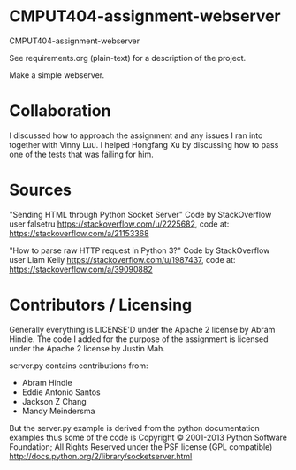 CMPUT404-assignment-webserver
=============================

CMPUT404-assignment-webserver

See requirements.org (plain-text) for a description of the project.

Make a simple webserver.

Collaboration
=============================

I discussed how to approach the assignment and any issues I ran into together with Vinny Luu. I helped Hongfang Xu by discussing how to pass one of the tests that was failing for him.

Sources
=============================

"Sending HTML through Python Socket Server" Code by StackOverflow user falsetru https://stackoverflow.com/u/2225682, code at: https://stackoverflow.com/a/21153368

"How to parse raw HTTP request in Python 3?" Code by StackOverflow user Liam Kelly https://stackoverflow.com/u/1987437, code at: https://stackoverflow.com/a/39090882


Contributors / Licensing
========================

Generally everything is LICENSE'D under the Apache 2 license by Abram Hindle.
The code I added for the purpose of the assignment is licensed under the Apache 2 license by Justin Mah.

server.py contains contributions from:

* Abram Hindle
* Eddie Antonio Santos
* Jackson Z Chang
* Mandy Meindersma 

But the server.py example is derived from the python documentation
examples thus some of the code is Copyright © 2001-2013 Python
Software Foundation; All Rights Reserved under the PSF license (GPL
compatible) http://docs.python.org/2/library/socketserver.html

